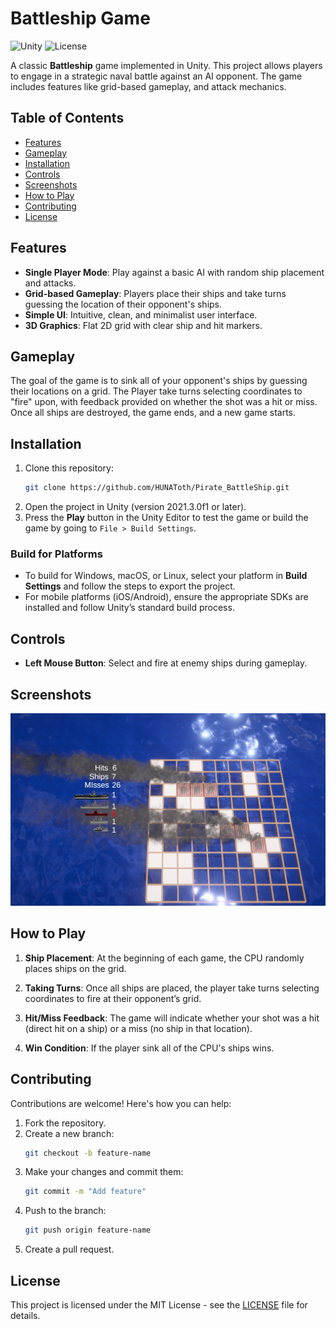 ﻿# Battleship Game

![Unity](https://img.shields.io/badge/Unity-2021.3.0f1-blue.svg)
![License](https://img.shields.io/badge/license-MIT-green)

A classic **Battleship** game implemented in Unity. This project allows players to engage in a strategic naval battle against an AI opponent. The game includes features like grid-based gameplay, and attack mechanics.

## Table of Contents

- [Features](#features)
- [Gameplay](#gameplay)
- [Installation](#installation)
- [Controls](#controls)
- [Screenshots](#screenshots)
- [How to Play](#how-to-play)
- [Contributing](#contributing)
- [License](#license)

## Features

- **Single Player Mode**: Play against a basic AI with random ship placement and attacks.
- **Grid-based Gameplay**: Players place their ships and take turns guessing the location of their opponent's ships.
- **Simple UI**: Intuitive, clean, and minimalist user interface.
- **3D Graphics**: Flat 2D grid with clear ship and hit markers.

## Gameplay

The goal of the game is to sink all of your opponent's ships by guessing their locations on a grid. The Player take turns selecting coordinates to "fire" upon, with feedback provided on whether the shot was a hit or miss. Once all ships are destroyed, the game ends, and a new game starts.

## Installation

1. Clone this repository:
    ```bash
    git clone https://github.com/HUNAToth/Pirate_BattleShip.git
    ```
2. Open the project in Unity (version 2021.3.0f1 or later).
3. Press the **Play** button in the Unity Editor to test the game or build the game by going to `File > Build Settings`.

### Build for Platforms

- To build for Windows, macOS, or Linux, select your platform in **Build Settings** and follow the steps to export the project.
- For mobile platforms (iOS/Android), ensure the appropriate SDKs are installed and follow Unity’s standard build process.

## Controls

- **Left Mouse Button**: Select and fire at enemy ships during gameplay.

## Screenshots

![Gameplay](./Screenshots/2024-09-16%2014_32_37-PirateBattleship.png)


## How to Play

1. **Ship Placement**: At the beginning of each game, the CPU randomly places ships on the grid.

2. **Taking Turns**: Once all ships are placed, the player take turns selecting coordinates to fire at their opponent’s grid.
   
3. **Hit/Miss Feedback**: The game will indicate whether your shot was a hit (direct hit on a ship) or a miss (no ship in that location).
   
4. **Win Condition**: If the player sink all of the CPU's ships wins.

## Contributing

Contributions are welcome! Here's how you can help:

1. Fork the repository.
2. Create a new branch:
    ```bash
    git checkout -b feature-name
    ```
3. Make your changes and commit them:
    ```bash
    git commit -m "Add feature"
    ```
4. Push to the branch:
    ```bash
    git push origin feature-name
    ```
5. Create a pull request.

## License

This project is licensed under the MIT License - see the [LICENSE](LICENSE) file for details.
